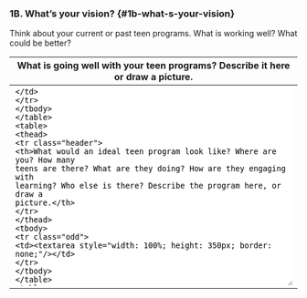 ### 1B. What’s your vision? {#1b-what-s-your-vision}

Think about your current or past teen programs. What is working well? What could be better?

| What is going well with your teen programs? Describe it here or draw a picture. |
| --- |
| <textarea style="width: 100%; height: 350px; border: none;"/>|

| What would an ideal teen program look like? Where are you? How many teens are there? What are they doing? How are they engaging with learning? Who else is there? Describe the program here, or draw a picture. |
| --- |
| <textarea style="width: 100%; height: 350px; border: none;"/>|



| What is different between what your programs are like now, and what you’d like them to be? |
| --- |
| <textarea style="width: 100%; height: 350px; border: none;"/>|



